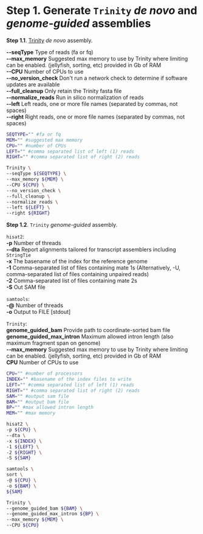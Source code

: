 # Step 1. Generate `Trinity` _de novo_ and _genome-guided_ assemblies

__Step 1.1__. [Trinity](https://github.com/trinityrnaseq/trinityrnaseq/wiki) _de novo_ assembly.

__--seqType__ Type of reads (fa or fq)  
__--max_memory__ Suggested max memory to use by Trinity where limiting can be enabled. (jellyfish, sorting, etc) provided in Gb of RAM  
__--CPU__ Number of CPUs to use  
__--no_version_check__ Don't run a network check to determine if software updates are available  
__--full_cleanup__ Only retain the Trinity fasta file  
__--normalize_reads__ Run in silico normalization of reads  
__--left__ Left reads, one or more file names (separated by commas, not spaces)  
__--right__ Right reads, one or more file names (separated by commas, not spaces)

```bash
SEQTYPE="" #fa or fq
MEM="" #suggested max memory
CPU="" #number of CPUs
LEFT="" #comma separated list of left (1) reads
RIGHT="" #comma separated list of right (2) reads

Trinity \
--seqType ${SEQTYPE} \
--max_memory ${MEM} \
--CPU ${CPU} \
--no_version_check \
--full_cleanup \
--normalize_reads \
--left ${LEFT} \
--right ${RIGHT}
```

__Step 1.2__. `Trinity` _genome-guided_ assembly.

`hisat2`:  
__-p__ Number of threads  
__--dta__ Report alignments tailored for transcript assemblers including `StringTie`  
__-x__ The basename of the index for the reference genome  
__-1__ Comma-separated list of files containing mate 1s (Alternatively, -U, comma-separated list of files containing unpaired reads)  
__-2__ Comma-separated list of files containing mate 2s  
__-S__ Out SAM file

`samtools`:  
__-@__ Number of threads  
__-o__ Output to FILE [stdout]

`Trinity`:  
__genome_guided_bam__ Provide path to coordinate-sorted bam file  
__genome_guided_max_intron__ Maximum allowed intron length (also maximum fragment span on genome)  
__--max_memory__ Suggested max memory to use by Trinity where limiting can be enabled. (jellyfish, sorting, etc) provided in Gb of RAM  
__CPU__ Number of CPUs to use

```bash
CPU="" #number of processors
INDEX="" #basename of the index files to write
LEFT="" #comma separated list of left (1) reads
RIGHT="" #comma separated list of right (2) reads
SAM="" #output sam file
BAM="" #output bam file
BP="" #max allowed intron length
MEM="" #max memory

hisat2 \
-p ${CPU} \
--dta \
-x ${INDEX} \
-1 ${LEFT} \
-2 ${RIGHT} \
-S ${SAM}

samtools \
sort \
-@ ${CPU} \
-o ${BAM} \
${SAM}

Trinity \
--genome_guided_bam ${BAM} \
--genome_guided_max_intron ${BP} \
--max_memory ${MEM} \
--CPU ${CPU}
```
